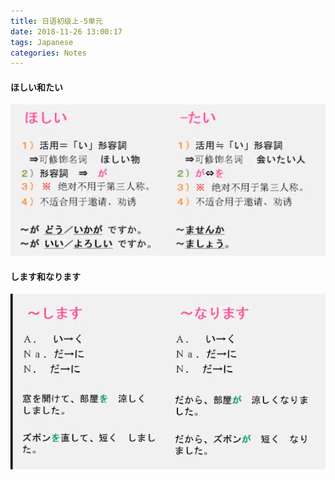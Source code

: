 ```yaml
---
title: 日语初级上-5单元
date: 2018-11-26 13:00:17
tags: Japanese
categories: Notes
---
```


#### ほしい和たい

![图1](日语初级上-5单元/note1.png)

#### します和なります

![图2](日语初级上-5单元/note2.png)


